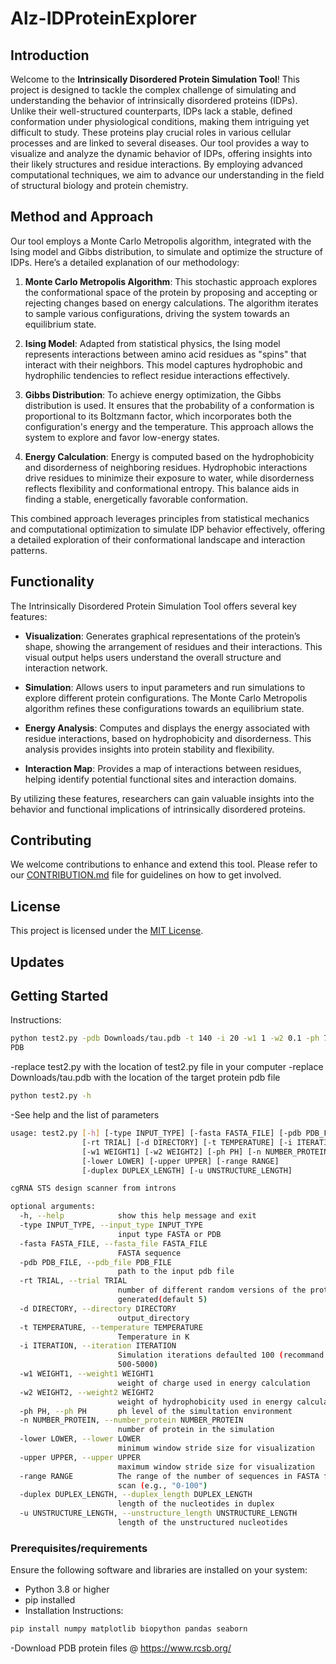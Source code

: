 # Alz-IDProteinExplorer

## Introduction

Welcome to the **Intrinsically Disordered Protein Simulation Tool**! This project is designed to tackle the complex challenge of simulating and understanding the behavior of intrinsically disordered proteins (IDPs). Unlike their well-structured counterparts, IDPs lack a stable, defined conformation under physiological conditions, making them intriguing yet difficult to study. These proteins play crucial roles in various cellular processes and are linked to several diseases. Our tool provides a way to visualize and analyze the dynamic behavior of IDPs, offering insights into their likely structures and residue interactions. By employing advanced computational techniques, we aim to advance our understanding in the field of structural biology and protein chemistry.

## Method and Approach

Our tool employs a Monte Carlo Metropolis algorithm, integrated with the Ising model and Gibbs distribution, to simulate and optimize the structure of IDPs. Here’s a detailed explanation of our methodology:

1. **Monte Carlo Metropolis Algorithm**: This stochastic approach explores the conformational space of the protein by proposing and accepting or rejecting changes based on energy calculations. The algorithm iterates to sample various configurations, driving the system towards an equilibrium state.

2. **Ising Model**: Adapted from statistical physics, the Ising model represents interactions between amino acid residues as "spins" that interact with their neighbors. This model captures hydrophobic and hydrophilic tendencies to reflect residue interactions effectively.

3. **Gibbs Distribution**: To achieve energy optimization, the Gibbs distribution is used. It ensures that the probability of a conformation is proportional to its Boltzmann factor, which incorporates both the configuration's energy and the temperature. This approach allows the system to explore and favor low-energy states.

4. **Energy Calculation**: Energy is computed based on the hydrophobicity and disorderness of neighboring residues. Hydrophobic interactions drive residues to minimize their exposure to water, while disorderness reflects flexibility and conformational entropy. This balance aids in finding a stable, energetically favorable conformation.

This combined approach leverages principles from statistical mechanics and computational optimization to simulate IDP behavior effectively, offering a detailed exploration of their conformational landscape and interaction patterns.

## Functionality

The Intrinsically Disordered Protein Simulation Tool offers several key features:

- **Visualization**: Generates graphical representations of the protein’s shape, showing the arrangement of residues and their interactions. This visual output helps users understand the overall structure and interaction network.

- **Simulation**: Allows users to input parameters and run simulations to explore different protein configurations. The Monte Carlo Metropolis algorithm refines these configurations towards an equilibrium state.

- **Energy Analysis**: Computes and displays the energy associated with residue interactions, based on hydrophobicity and disorderness. This analysis provides insights into protein stability and flexibility.

- **Interaction Map**: Provides a map of interactions between residues, helping identify potential functional sites and interaction domains.

By utilizing these features, researchers can gain valuable insights into the behavior and functional implications of intrinsically disordered proteins.


## Contributing

We welcome contributions to enhance and extend this tool. Please refer to our [CONTRIBUTION.md](CONTRIBUTION.md) file for guidelines on how to get involved.

## License

This project is licensed under the [MIT License](LICENSE).




## Updates

## Getting Started
Instructions:

```bash
python test2.py -pdb Downloads/tau.pdb -t 140 -i 20 -w1 1 -w2 0.1 -ph 7
PDB
```
-replace test2.py with the location of test2.py file in your computer
-replace Downloads/tau.pdb with the location of the target protein pdb file
```bash
python test2.py -h
```
-See help and the list of parameters

```bash
usage: test2.py [-h] [-type INPUT_TYPE] [-fasta FASTA_FILE] [-pdb PDB_FILE]
                [-rt TRIAL] [-d DIRECTORY] [-t TEMPERATURE] [-i ITERATION]
                [-w1 WEIGHT1] [-w2 WEIGHT2] [-ph PH] [-n NUMBER_PROTEIN]
                [-lower LOWER] [-upper UPPER] [-range RANGE]
                [-duplex DUPLEX_LENGTH] [-u UNSTRUCTURE_LENGTH]

cgRNA STS design scanner from introns

optional arguments:
  -h, --help            show this help message and exit
  -type INPUT_TYPE, --input_type INPUT_TYPE
                        input type FASTA or PDB
  -fasta FASTA_FILE, --fasta_file FASTA_FILE
                        FASTA sequence
  -pdb PDB_FILE, --pdb_file PDB_FILE
                        path to the input pdb file
  -rt TRIAL, --trial TRIAL
                        number of different random versions of the protein
                        generated(default 5)
  -d DIRECTORY, --directory DIRECTORY
                        output_directory
  -t TEMPERATURE, --temperature TEMPERATURE
                        Temperature in K
  -i ITERATION, --iteration ITERATION
                        Simulation iterations defaulted 100 (recommand
                        500-5000)
  -w1 WEIGHT1, --weight1 WEIGHT1
                        weight of charge used in energy calculation
  -w2 WEIGHT2, --weight2 WEIGHT2
                        weight of hydrophobicity used in energy calculation
  -ph PH, --ph PH       ph level of the simultation environment
  -n NUMBER_PROTEIN, --number_protein NUMBER_PROTEIN
                        number of protein in the simulation
  -lower LOWER, --lower LOWER
                        minimum window stride size for visualization
  -upper UPPER, --upper UPPER
                        maximum window stride size for visualization
  -range RANGE          The range of the number of sequences in FASTA file to
                        scan (e.g., "0-100")
  -duplex DUPLEX_LENGTH, --duplex_length DUPLEX_LENGTH
                        length of the nucleotides in duplex
  -u UNSTRUCTURE_LENGTH, --unstructure_length UNSTRUCTURE_LENGTH
                        length of the unstructured nucleotides
```

### Prerequisites/requirements

Ensure the following software and libraries are installed on your system:
- Python 3.8 or higher
- pip installed
- Installation Instructions:
```bash
pip install numpy matplotlib biopython pandas seaborn
```
-Download PDB protein files @ https://www.rcsb.org/

